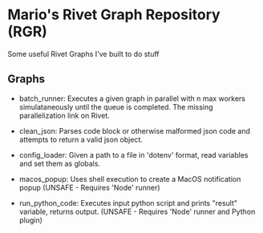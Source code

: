 # Mario's Rivet Graph Repository (RGR)
Some useful Rivet Graphs I've built to do stuff


## Graphs

* batch_runner: Executes a given graph in parallel with n max workers simulataneously until the queue is completed. The missing parallelization link on Rivet.

* clean_json: Parses code block or otherwise malformed json code and attempts to return a valid json object.

* config_loader: Given a path to a file in 'dotenv' format, read variables and set them as globals.

* macos_popup: Uses shell execution to create a MacOS notification popup (UNSAFE - Requires 'Node' runner)

* run_python_code: Executes input python script and prints "result" variable, returns output. (UNSAFE - Requires 'Node' runner and Python plugin)

